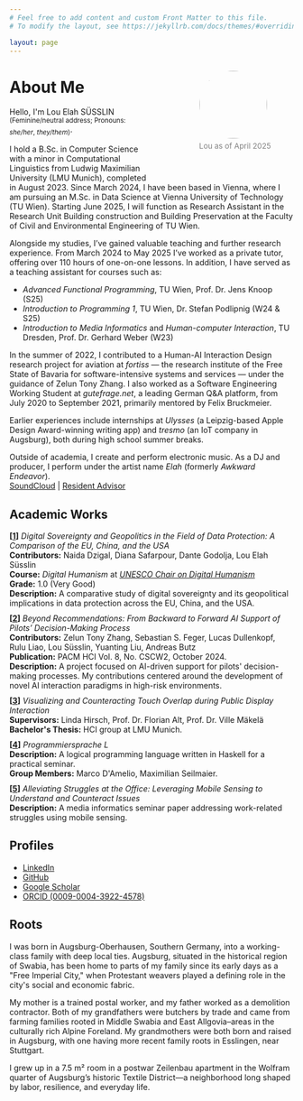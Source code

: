 ```yaml
---
# Feel free to add content and custom Front Matter to this file.
# To modify the layout, see https://jekyllrb.com/docs/themes/#overriding-theme-defaults

layout: page
---
```


<figure style="margin-bottom: 0; padding: 0px 0px 40px 50px; float: right; max-width: 30%; height: auto; @media only screen and (max-width: 780px) { float: none; }">
  <img style="width: 120px; border-radius: 50%" src="https://avatars.githubusercontent.com/u/15147703?v=4">
  <figcaption style="color: #828282; padding-top: 5px; font-size: 10pt;">Lou as of April 2025</figcaption>
</figure>

<h1>About Me</h1>

<p>
  Hello, I'm Lou Elah SÜSSLIN
  <sub>(Feminine/neutral address; Pronouns: <i>she/her</i>, <i>they/them</i>)</sub>.
</p>

<p>
  I hold a B.Sc. in Computer Science with a minor in Computational Linguistics from Ludwig Maximilian University (LMU Munich), completed in August 2023. Since March 2024, I have been based in Vienna, where I am pursuing an M.Sc. in Data Science at Vienna University of Technology (TU Wien). Starting June 2025, I will function as Research Assistant in the Research Unit Building construction and Building Preservation at the Faculty of Civil and Environmental Engineering of TU Wien. 
</p>

<p>
  Alongside my studies, I’ve gained valuable teaching and further research experience. From March 2024 to May 2025 I’ve worked as a private tutor, offering over 110 hours of one-on-one lessons. In addition, I have served as a teaching assistant for courses such as:
</p>
<ul>
  <li><em>Advanced Functional Programming</em>, TU Wien, Prof. Dr. Jens Knoop (S25)</li>
  <li><em>Introduction to Programming 1</em>, TU Wien, Dr. Stefan Podlipnig (W24 &amp; S25)</li>
  <li><em>Introduction to Media Informatics</em> and <em>Human-computer Interaction</em>, TU Dresden, Prof. Dr. Gerhard Weber (W23)</li>
</ul>

<p>
  In the summer of 2022, I contributed to a Human-AI Interaction Design research project for aviation at <em>fortiss</em> — the research institute of the Free State of Bavaria for software-intensive systems and services — under the guidance of Zelun Tony Zhang. I also worked as a Software Engineering Working Student at <em>gutefrage.net</em>, a leading German Q&A platform, from July 2020 to September 2021, primarily mentored by Felix Bruckmeier.
</p>

<p>
  Earlier experiences include internships at <em>Ulysses</em> (a Leipzig-based Apple Design Award-winning writing app) and <em>tresmo</em> (an IoT company in Augsburg), both during high school summer breaks.
</p>

<p>
  Outside of academia, I create and perform electronic music. As a DJ and producer, I perform under the artist name <em>Elah</em> (formerly <em>Awkward Endeavor</em>).<br>
  <a href="https://soundcloud.com/awkwardendeavor">SoundCloud</a> | 
  <a href="https://www.residentadvisor.net/dj/elah">Resident Advisor</a>
</p>

<h2>Academic Works</h2>
<ul style="list-style-type: none; padding: 0; margin: 0; display: flex; flex-direction: column; gap: 10px;">
    <li><strong>[<a href="http://doi.org/10.13140/RG.2.2.29957.87522">1</a>]</strong> <i>Digital Sovereignty and Geopolitics in the Field of Data Protection: A Comparison of the EU, China, and the USA</i><br>
        <strong>Contributors:</strong> Naida Dzigal, Diana Safarpour, Dante Godolja, Lou Elah Süsslin<br>
        <strong>Course:</strong> <i>Digital Humanism</i> at <a href="https://informatics.tuwien.ac.at/digital-humanism/"><i>UNESCO Chair on Digital Humanism</i></a><br>
        <strong>Grade:</strong> 1.0 (Very Good)<br>
        <strong>Description:</strong> A comparative study of digital sovereignty and its geopolitical implications in data protection across the EU, China, and the USA.
    </li>
    <li><strong>[<a href="https://arxiv.org/abs/2406.08959">2</a>]</strong> <i>Beyond Recommendations: From Backward to Forward AI Support of Pilots’ Decision-Making Process</i><br>
        <strong>Contributors:</strong> Zelun Tony Zhang, Sebastian S. Feger, Lucas Dullenkopf, Rulu Liao, Lou Süsslin, Yuanting Liu, Andreas Butz<br>
        <strong>Publication:</strong> PACM HCI Vol. 8, No. CSCW2, October 2024.<br>
        <strong>Description:</strong> A project focused on AI-driven support for pilots' decision-making processes. My contributions centered around the development of novel AI interaction paradigms in high-risk environments.
    </li>
    <li><strong>[<a href="https://www.researchgate.net/publication/371987298_Visualizing_and_Counteracting_Touch_Overlap_during_Public_Display_Interaction">3</a>]</strong> <i>Visualizing and Counteracting Touch Overlap during Public Display Interaction</i><br>
        <strong>Supervisors:</strong> Linda Hirsch, Prof. Dr. Florian Alt, Prof. Dr. Ville Mäkelä<br>
        <strong>Bachelor's Thesis:</strong> HCI group at LMU Munich.
    </li>
    <li><strong>[<a href="https://github.com/luki/programmiersprache-l">4</a>]</strong> <i>Programmiersprache L</i><br>
        <strong>Description:</strong> A logical programming language written in Haskell for a practical seminar.<br>
        <strong>Group Members:</strong> Marco D'Amelio, Maximilian Seilmaier.
    </li>
    <li><strong>[<a href="https://github.com/luki/alleviating-struggles-in-the-office">5</a>]</strong> <i>Alleviating Struggles at the Office: Leveraging Mobile Sensing to Understand and Counteract Issues</i><br>
        <strong>Description:</strong> A media informatics seminar paper addressing work-related struggles using mobile sensing.
    </li>
</ul>


<h2>Profiles</h2>
<ul>
    <li><a href="https://www.linkedin.com/in/suesslin/">LinkedIn</a></li>
    <li><a href="https://github.com/suesslin">GitHub</a></li>
    <li><a href="https://scholar.google.com/citations?user=uHkKGk4AAAAJ">Google Scholar</a></li>
    <li><a href="https://orcid.org/0009-0004-3922-4578">ORCID (0009-0004-3922-4578)</a></li>
</ul>


<h2>Roots</h2>
<p>
  I was born in Augsburg-Oberhausen, Southern Germany, into a working-class family with deep local ties. Augsburg, situated in the historical region of Swabia, has been home to parts of my family since its early days as a "Free Imperial City," when Protestant weavers played a defining role in the city's social and economic fabric.
</p>

<p>
  My mother is a trained postal worker, and my father worked as a demolition contractor. Both of my grandfathers were butchers by trade and came from farming families rooted in Middle Swabia and East Allgovia–areas in the culturally rich Alpine Foreland. My grandmothers were both born and raised in Augsburg, with one having more recent family roots in Esslingen, near Stuttgart.
</p>

<p>
  I grew up in a 7.5 m² room in a postwar Zeilenbau apartment in the Wolfram quarter of Augsburg’s historic Textile District—a neighborhood long shaped by labor, resilience, and everyday life.
</p>

